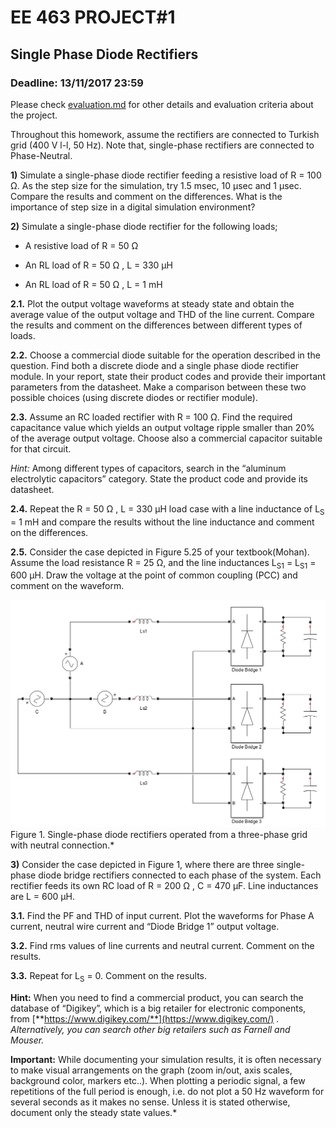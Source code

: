 # EE 463 PROJECT#1

## Single Phase Diode Rectifiers

### Deadline: 13/11/2017 23:59


Please check [evaluation.md](evaluation.md) for other details and evaluation criteria about the project.

Throughout this homework, assume the rectifiers are connected to Turkish grid (400 V l-l, 50 Hz). Note that, single-phase rectifiers are connected to Phase-Neutral.

**1)** Simulate a single-phase diode rectifier feeding a resistive load
of R = 100 Ω. As the step size for the simulation, try 1.5 msec, 10 µsec
and 1 µsec. Compare the results and comment on the differences. What is
the importance of step size in a digital simulation environment?

**2)** Simulate a single-phase diode rectifier for the following loads;

- A resistive load of R = 50 Ω

- An RL load of R = 50 Ω , L = 330 µH

- An RL load of R = 50 Ω , L = 1 mH

**2.1.** Plot the output voltage waveforms at steady state and obtain
the average value of the output voltage and THD of the line current.
Compare the results and comment on the differences between different types of loads.

**2.2.** Choose a commercial diode suitable for the operation described
in the question. Find both a discrete diode and a single phase diode
rectifier module. In your report, state their product codes and provide their important parameters from the datasheet. Make a comparison between these two possible choices (using discrete diodes or rectifier module).

**2.3.** Assume an RC loaded rectifier with R = 100 Ω. Find the required
capacitance value which yields an output voltage ripple smaller than 20%
of the average output voltage. Choose also a commercial capacitor
suitable for that circuit. 

*Hint:* Among different types of capacitors,
search in the “aluminum electrolytic capacitors” category. State the
product code and provide its datasheet.

**2.4.** Repeat the R = 50 Ω , L = 330 µH load case with a line inductance of
L<sub>S</sub> = 1 mH and compare the results without the line inductance and comment on the differences.

**2.5.** Consider the case depicted in Figure 5.25 of your textbook(Mohan).
Assume the load resistance R = 25 Ω, and the line inductances
L<sub>S1</sub> = L<sub>S1</sub> = 600 µH. Draw the voltage at the point
of common coupling (PCC) and comment on the waveform.


![](project1_fig.png)
Figure 1. Single-phase diode rectifiers operated from a three-phase
grid with neutral connection.*

**3)** Consider the case depicted in Figure 1, where there are three
single-phase diode bridge rectifiers connected to each phase of the system. Each rectifier feeds its own RC load of R = 200 Ω , C = 470 µF. Line inductances are L = 600 µH.

**3.1.** Find the PF and THD of input current. Plot the waveforms for
Phase A current, neutral wire current and “Diode Bridge 1” output
voltage.

**3.2.** Find rms values of line currents and neutral current. Comment on
the results.

**3.3.** Repeat for L<sub>S</sub> = 0. Comment on the results.

**Hint:** When you need to find a commercial product, you can search the database of “Digikey”, which is a big retailer for electronic components, from [**https://www.digikey.com/**](https://www.digikey.com/) *. Alternatively, you can search other big retailers such as Farnell and Mouser.*

**Important:** While documenting your simulation results, it is often
necessary to make visual arrangements on the graph (zoom in/out, axis
scales, background color, markers etc..). When plotting a periodic
signal, a few repetitions of the full period is enough, i.e. do not plot
a 50 Hz waveform for several seconds as it makes no sense. Unless it is
stated otherwise, document only the steady state values.*
